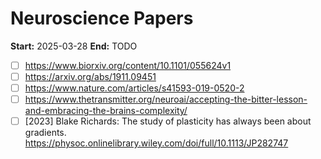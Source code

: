 # Neuroscience Papers

**Start:** 2025-03-28
**End:** TODO

- [ ] <https://www.biorxiv.org/content/10.1101/055624v1>
- [ ] <https://arxiv.org/abs/1911.09451>
- [ ] <https://www.nature.com/articles/s41593-019-0520-2>
- [ ] <https://www.thetransmitter.org/neuroai/accepting-the-bitter-lesson-and-embracing-the-brains-complexity/>
- [ ] [2023] Blake Richards: The study of plasticity has always been about gradients. <https://physoc.onlinelibrary.wiley.com/doi/full/10.1113/JP282747>
